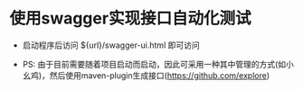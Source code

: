 # 使用swagger实现接口自动化测试
* 启动程序后访问 ${url}/swagger-ui.html 即可访问

* PS: 由于目前需要随着项目启动而启动，因此可采用一种其中管理的方式(如小幺鸡)，然后使用maven-plugin生成接口(https://github.com/explore)